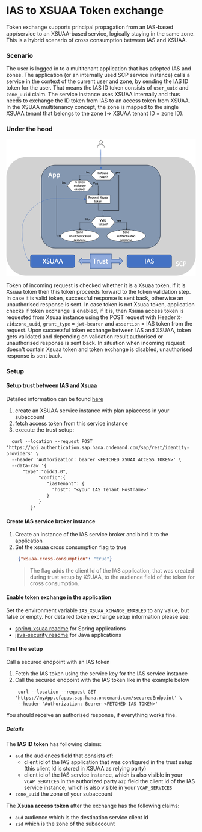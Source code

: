 # IAS to XSUAA Token exchange
Token exchange supports principal propagation from an IAS-based app/service to an XSUAA-based service, logically staying in the same zone.
This is a hybrid scenario of cross consumption between IAS and XSUAA.

### Scenario
The user is logged in to a multitenant application that has adopted IAS and zones.
The application (or an internally used SCP service instance) calls a service in the context of the current user and zone, by sending the IAS ID token for the user. That means the IAS ID token consists of `user_uuid` and `zone_uuid` claim.
The service instance uses XSUAA internally and thus needs to exchange the ID token from IAS to an access token from XSUAA. 
In the XSUAA multitenancy concept, the zone is mapped to the single XSUAA tenant that belongs to the zone (=> XSUAA tenant ID = zone ID).

### Under the hood
![IAS -> XSUAA token xchange flow diagram](token-xchange.png)

Token of incoming request is checked whether it is a Xsuaa token, if it is Xsuaa token then this token proceeds forward to the token validation step. In case it is valid token, successful response is sent back, otherwise an unauthorised response is sent. 
In case token is not Xsuaa token, application checks if token exchange is enabled, if it is, then Xsuaa access token is requested from Xsuaa instance using the POST request with Header `X-zid`:`zone_uuid`, `grant_type` = `jwt-bearer` and `assertion` = IAS token from the request. Upon successful token exchange between IAS and XSUAA, token gets validated and depending on validation result authorised or unauthorised response is sent back.
In situation when incoming request doesn't contain Xsuaa token and token exchange is disabled, unauthorised response is sent back. 
### Setup
#### Setup trust between IAS and Xsuaa 
Detailed information can be found [here](https://help.sap.com/viewer/65de2977205c403bbc107264b8eccf4b/Cloud/en-US/161f8f0cfac64c4fa2d973bc5f08a894.html)
1. create an XSUAA service instance with plan apiaccess in your subaccount
2. fetch access token from this service instance
3. execute the trust setup:
  ```shell script
    curl --location --request POST 'https://api.authentication.sap.hana.ondemand.com/sap/rest/identity-providers' \
    --header 'Authorization: bearer <FETCHED XSUAA ACCESS TOKEN>' \
    --data-raw '{
        "type":"oidc1.0",
              "config":{
                 "iasTenant": {
                   "host": "<your IAS Tenant Hostname>"
                 }
              }
           }'
   ```
#### Create IAS service broker instance
1. Create an instance of the IAS service broker and bind it to the application
2. Set the xsuaa cross consumption flag to true
   ```json
    {"xsuaa-cross-consumption": "true"}
    ```
    > The flag adds the client Id of the IAS application, that was created during trust setup by XSUAA, to the audience field of the token for cross consumption.
#### Enable token exchange in the application
Set the environment variable `IAS_XSUAA_XCHANGE_ENABLED` to any value, but false or empty. For detailed token exchange setup information please see:
- [spring-xsuaa readme](https://github.com/SAP/cloud-security-xsuaa-integration/tree/master/spring-xsuaa#ias-to-xsuaa-token-exchange) for Spring applications
- [java-security readme](https://github.com/SAP/cloud-security-xsuaa-integration/tree/master/java-security#ias-to-xsuaa-token-exchange) for Java applications
#### Test the setup
Call a secured endpoint with an IAS token
1. Fetch the IAS token using the service key for the IAS service instance
2. Call the secured endpoint with the IAS token like in the example below
   ```shell script
    curl --location --request GET 'https://myApp.cfapps.sap.hana.ondemand.com/securedEndpoint' \
    --header 'Authorization: Bearer <FETCHED IAS TOKEN>'
   ```
You should receive an authorised response, if everything works fine.
   
##### Details
The **IAS ID token** has following claims:
- `aud` the audiences field that consists of:
    - client id of the IAS application that was configured in the trust setup (this client Id is stored in XSUAA as relying party)
    - client id of the IAS service instance, which is also visible in your `VCAP_SERVICES` in the authorized party `azp` field
the client id of the IAS service instance, which is also visible in your `VCAP_SERVICES`
- `zone_uuid` the zone of your subaccount 

The **Xsuaa access token** after the exchange has the following claims:
- `aud` audience which is the destination service client id 
- `zid` which is the zone of the subaccount